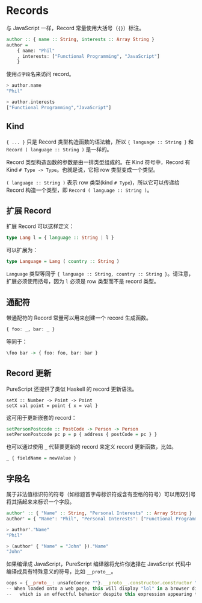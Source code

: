 # Records

与 JavaScript 一样，Record 常量使用大括号（`{}`）标注。

```purescript
author :: { name :: String, interests :: Array String }
author =
    { name: "Phil"
    , interests: ["Functional Programming", "JavaScript"]
    }
```

使用`点字段`名来访问 record。

```purescript
> author.name
"Phil"

> author.interests
["Functional Programming","JavaScript"]
```

## Kind

`{ ... }` 只是 Record 类型构造函数的语法糖，所以 `{ language :: String }` 和 `Record ( language :: String )` 是一样的。

Record 类型构造函数的参数是由一排类型组成的。在 Kind 符号中，Record 有 Kind `# Type -> Type`。也就是说，它把 row 类型变成一个类型。

`( language :: String )` 表示 row 类型(kind `# Type`)，所以它可以传递给 Record 构造一个类型，即 `Record ( language :: String )`。

## 扩展 Record

扩展 Record 可以这样定义：

```purescript
type Lang l = { language :: String | l }
```

可以扩展为：

```purescript
type Language = Lang ( country :: String )
```

`Language` 类型等同于 `{ language :: String, country :: String }`。请注意，扩展必须使用括号，因为 `l` 必须是 row 类型而不是 record 类型。

## 通配符

带通配符的 Record 常量可以用来创建一个 record 生成函数。

```purescript
{ foo: _, bar: _ }
```

等同于：

```purescript
\foo bar -> { foo: foo, bar: bar }
```

## Record 更新

PureScript 还提供了类似 Haskell 的 record 更新语法。

```purescrpt
setX :: Number -> Point -> Point
setX val point = point { x = val }
```

这可用于更新嵌套的 record：

```purescript
setPersonPostcode :: PostCode -> Person -> Person
setPersonPostcode pc p = p { address { postCode = pc } }
```

也可以通过使用 `_` 代替要更新的 record 来定义 record 更新函数，比如。

```purescript
_ { fieldName = newValue }
```

## 字段名

属于非法值标识符的符号（如标题首字母标识符或含有空格的符号）可以用双引号将其括起来来标识一个字段。

```purescript
author' :: { "Name" :: String, "Personal Interests" :: Array String }
author' = { "Name": "Phil", "Personal Interests": ["Functional Programming", "JavaScript"] }

> author'."Name"
"Phil"

> (author' { "Name" = "John" })."Name"
"John"
```

如果编译成 JavaScript，PureScript 编译器将允许你选择在 JavaScript 代码中编译成具有特殊意义的符号，比如 `__proto__`。

```javascript
oops = {__proto__: unsafeCoerce ""}.__proto__.constructor.constructor "alert('lol')" 0
-- When loaded onto a web page, this will display "lol" in a browser dialog box,
--   which is an effectful behavior despite this expression appearing to be pure.
```